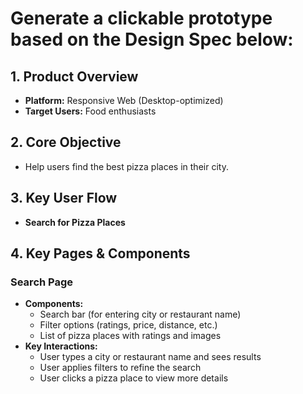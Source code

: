 # Generate a clickable prototype based on the Design Spec below:
## 1. Product Overview
- **Platform:** Responsive Web (Desktop-optimized)  
- **Target Users:** Food enthusiasts  
## 2. Core Objective
- Help users find the best pizza places in their city.  
## 3. Key User Flow
- **Search for Pizza Places**  
## 4. Key Pages & Components  
### **Search Page**  
- **Components:**  
  - Search bar (for entering city or restaurant name)  
  - Filter options (ratings, price, distance, etc.)  
  - List of pizza places with ratings and images  
- **Key Interactions:**  
  - User types a city or restaurant name and sees results  
  - User applies filters to refine the search  
  - User clicks a pizza place to view more details